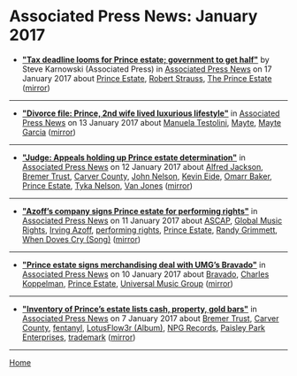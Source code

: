 # Associated Press News: January 2017

 - [**"Tax deadline looms for Prince estate; government to get half"**](https://apnews.com/79450a727b23422e94e3ded9a5f9fcff) by Steve Karnowski (Associated Press) in [Associated Press News](https://apnews.com/) on 17 January 2017 about [Prince Estate](../../topics/prince-estate/index.md), [Robert Strauss](../../topics/robert-strauss/index.md), [The Prince Estate](../../topics/the-prince-estate/index.md) ([mirror](https://web.archive.org/web/*/https://apnews.com/79450a727b23422e94e3ded9a5f9fcff))

----

 - [**"Divorce file: Prince, 2nd wife lived luxurious lifestyle"**](https://apnews.com/d52610515904420ca116e820411aa344) in [Associated Press News](https://apnews.com/) on 13 January 2017 about [Manuela Testolini](../../topics/manuela-testolini/index.md), [Mayte](../../topics/mayte/index.md), [Mayte Garcia](../../topics/mayte-garcia/index.md) ([mirror](https://web.archive.org/web/*/https://apnews.com/d52610515904420ca116e820411aa344))

----

 - [**"Judge: Appeals holding up Prince estate determination"**](https://apnews.com/c26a8f91fcbc4e25b4138a17edc9c56e) in [Associated Press News](https://apnews.com/) on 12 January 2017 about [Alfred Jackson](../../topics/alfred-jackson/index.md), [Bremer Trust](../../topics/bremer-trust/index.md), [Carver County](../../topics/carver-county/index.md), [John Nelson](../../topics/john-nelson/index.md), [Kevin Eide](../../topics/kevin-eide/index.md), [Omarr Baker](../../topics/omarr-baker/index.md), [Prince Estate](../../topics/prince-estate/index.md), [Tyka Nelson](../../topics/tyka-nelson/index.md), [Van Jones](../../topics/van-jones/index.md) ([mirror](https://web.archive.org/web/*/https://apnews.com/c26a8f91fcbc4e25b4138a17edc9c56e))

----

 - [**"Azoff’s company signs Prince estate for performing rights"**](https://apnews.com/ff0777c8261d47d4842d12a9329141e8) in [Associated Press News](https://apnews.com/) on 11 January 2017 about [ASCAP](../../topics/ascap/index.md), [Global Music Rights](../../topics/global-music-rights/index.md), [Irving Azoff](../../topics/irving-azoff/index.md), [performing rights](../../topics/performing-rights/index.md), [Prince Estate](../../topics/prince-estate/index.md), [Randy Grimmett](../../topics/randy-grimmett/index.md), [When Doves Cry (Song)](../../topics/song/when-doves-cry/index.md) ([mirror](https://web.archive.org/web/*/https://apnews.com/ff0777c8261d47d4842d12a9329141e8))

----

 - [**"Prince estate signs merchandising deal with UMG’s Bravado"**](https://apnews.com/b45977db69d142faa7174d2c45ef9498) in [Associated Press News](https://apnews.com/) on 10 January 2017 about [Bravado](../../topics/bravado/index.md), [Charles Koppelman](../../topics/charles-koppelman/index.md), [Prince Estate](../../topics/prince-estate/index.md), [Universal Music Group](../../topics/universal-music-group/index.md) ([mirror](https://web.archive.org/web/*/https://apnews.com/b45977db69d142faa7174d2c45ef9498))

----

 - [**"Inventory of Prince’s estate lists cash, property, gold bars"**](https://apnews.com/5ac8a5faa09440a4a8cc2cb43db35ee8) in [Associated Press News](https://apnews.com/) on 7 January 2017 about [Bremer Trust](../../topics/bremer-trust/index.md), [Carver County](../../topics/carver-county/index.md), [fentanyl](../../topics/fentanyl/index.md), [LotusFlow3r (Album)](../../topics/album/lotusflow3r/index.md), [NPG Records](../../topics/npg-records/index.md), [Paisley Park Enterprises](../../topics/paisley-park-enterprises/index.md), [trademark](../../topics/trademark/index.md) ([mirror](https://web.archive.org/web/*/https://apnews.com/5ac8a5faa09440a4a8cc2cb43db35ee8))

----

[Home](./)
